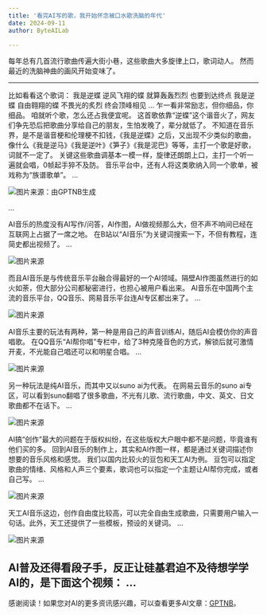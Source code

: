 ```yaml
---
title: '看完AI写的歌，我开始怀念被口水歌洗脑的年代'
date: 2024-09-11
author: ByteAILab

---
```


每年总有几首流行歌曲传遍大街小巷，这些歌曲大多旋律上口，歌词动人。
然而最近的洗脑神曲的画风开始变味了。

---

比如看看这个歌词：
我是逆蝶 逆风飞翔的蝶
就算轰轰烈烈 也要到达终点
我是逆蝶 自由翱翔的蝶
不畏光的炙烈 终会顶峰相见
...
乍一看非常励志，但你细品，你细品。
咱就听个歌，怎么还占我便宜呢。
这首歌依靠“逆蝶”这个谐音火了，网友们争先恐后把歌曲分享给自己的朋友，生怕发晚了，辈分就低了。
不知道在音乐界，是不是谐音梗和伦理梗不扣钱，《我是逆蝶》之后，又出现不少类似的歌曲，像什么《我是逆马》《我是逆叶》《笋子》《我是泥巴》等等，主打一个歌是好歌，词就不一定了。
关键这些歌曲调基本一模一样，旋律还朗朗上口，主打一个听一遍就会唱，0帧起手猝不及防。
音乐平台中，还有人将这类歌纳入同一个歌单，被戏称为“族谱歌单”。
...

![图片来源：由GPTNB生成](http://www.jesonc.com/upload/8FD7B96F5E34993C64020C0DB54F4C00/1725935408693/lkfuyEp0-ud14vMKYElHyrmLnxq6.png)

...

AI音乐的热度没有AI写作/问答，AI作图，AI做视频那么大，但不声不响间已经在互联网上占据了一席之地。
在B站以“AI音乐”为关键词搜索一下，不但有教程，连简史都出视频了。
...

![图片来源](http://www.jesonc.com/Fr4KgnfwQo3QrcwxRbRpvs4gg_13)

而且AI音乐是与传统音乐平台融合得最好的一个AI领域。隔壁AI作图虽然进行的如火如荼，但大部分公司都秘密进行，也担心被用户看出来。
AI音乐在中国两个主流的音乐平台，QQ音乐、网易音乐平台连AI专区都出来了。
...

![图片来源](http://www.jesonc.com/FjFSm8RXIlZnWOdbJ68kygoqrUNT)

AI音乐主要的玩法有两种，第一种是用自己的声音训练AI，随后AI会模仿你的声音唱歌。
在QQ音乐“AI帮你唱”专栏中，给了3种克隆音色的方式，解锁后就可激情开麦，不光能自己唱还可以和明星合唱。
...

![图片来源](http://www.jesonc.com/FvKeYFOVffXnIEq1y4uEr9t1BnZZ)

另一种玩法是纯AI音乐，而其中又以suno ai为代表。
在网易云音乐的suno ai专区，可以看到suno翻唱了很多歌曲，不光有儿歌、流行歌曲，中文、英文、日文歌曲都不在话下。
...

![图片来源](http://www.jesonc.com/Fn6kMJl6_8ZPUR1-4KQXUh_aSiYz)

AI搞“创作”最大的问题在于版权纠纷，在这些版权大户眼中都不是问题，毕竟谁有他们买的多。
回到AI音乐的制作上，其实和AI作图一样，都是通过关键词描述你想要的音乐风格和感觉。
我们以国内比较火的豆包和天工AI为例。
豆包可以指定歌曲的情绪、风格和人声三个要素，歌词也可以指定一个主题让AI帮你完成，或者自己写。
...

![图片来源](http://www.jesonc.com/FiDHNCmlpYmvkW6O5NC4Ykn-59OW)

天工AI音乐这边，创作自由度比较高，可以完全自由生成歌曲，只需要用户输入一句话。此外，天工还提供了一些模板，预设的关键词。
...

![图片来源](http://www.jesonc.com/FrkVC1qxj7SHU0xuD0geBxoy8Oti)

AI普及还得看段子手，反正让硅基君迫不及待想学学AI的，是下面这个视频：
...
---
感谢阅读！如果您对AI的更多资讯感兴趣，可以查看更多AI文章：[GPTNB](https://gptnb.com)。